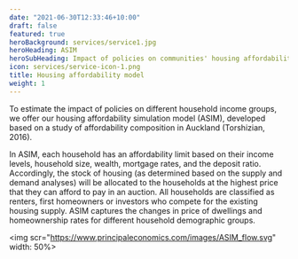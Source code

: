 ```yaml
---
date: "2021-06-30T12:33:46+10:00"
draft: false
featured: true
heroBackground: services/service1.jpg
heroHeading: ASIM
heroSubHeading: Impact of policies on communities' housing affordability
icon: services/service-icon-1.png
title: Housing affordability model
weight: 1
---
```


To estimate the impact of policies on different household income groups, we offer our housing affordability simulation model (ASIM), developed based on a study of affordability composition in Auckland (Torshizian, 2016).  

In ASIM, each household has an affordability limit  based on their income levels, household size, wealth, mortgage rates, and the deposit ratio. Accordingly, the stock of housing (as determined based on the supply and demand analyses) will be allocated to the households at the highest price that they can afford to pay in an auction.  All households are classified as renters, first homeowners or investors who compete for the existing housing supply. ASIM captures the changes in price of dwellings and homeownership rates for different household demographic groups.

<img scr="https://www.principaleconomics.com/images/ASIM_flow.svg" width: 50%>